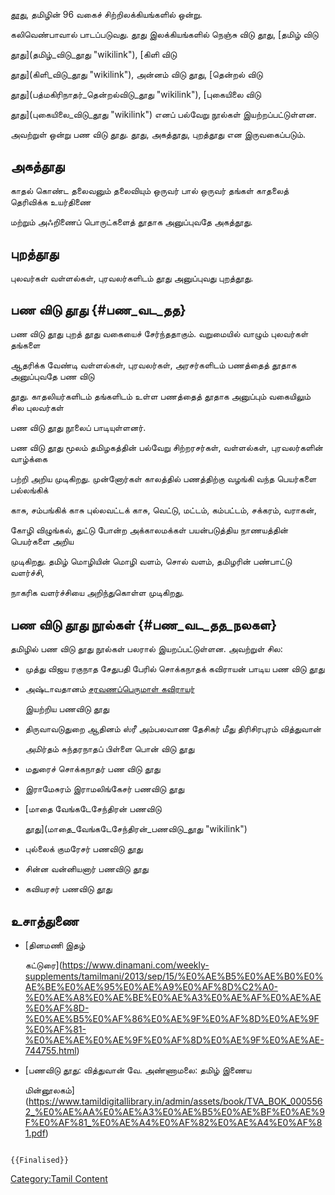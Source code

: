 [தூது](தூது_(பாட்டியல்) "wikilink"), தமிழின் 96 வகைச் சிற்றிலக்கியங்களில் ஒன்று.
கலிவெண்பாவால் பாடப்படுவது. தூது இலக்கியங்களில் நெஞ்சு விடு தூது, [தமிழ் விடு
தூது](தமிழ்_விடு_தூது "wikilink"), [கிளி விடு
தூது](கிளி_விடு_தூது "wikilink"), அன்னம் விடு தூது, [தென்றல் விடு
தூது](பத்மகிரிநாதர்_தென்றல்விடு_தூது "wikilink"), [புகையிலை விடு
தூது](புகையிலை_விடு_தூது "wikilink") எனப் பல்வேறு நூல்கள் இயற்றப்பட்டுள்ளன.
அவற்றுள் ஒன்று பண விடு தூது. தூது, அகத்தூது, புறத்தூது என இருவகைப்படும்.

## அகத்தூது

காதல் கொண்ட தலைவனும் தலைவியும் ஒருவர் பால் ஒருவர் தங்கள் காதலைத் தெரிவிக்க உயர்திணை
மற்றும் அஃறிணைப் பொருட்களைத் தூதாக அனுப்புவதே அகத்தூது.

## புறத்தூது

புலவர்கள் வள்ளல்கள், புரவலர்களிடம் தூது அனுப்புவது புறத்தூது.

## பண விடு தூது {#பண_வட_தத}

பண விடு தூது புறத் தூது வகையைச் சேர்ந்ததாகும். வறுமையில் வாழும் புலவர்கள் தங்களை
ஆதரிக்க வேண்டி வள்ளல்கள், புரவலர்கள், அரசர்களிடம் பணத்தைத் தூதாக அனுப்புவதே பண விடு
தூது. காதலியர்களிடம் தங்களிடம் உள்ள பணத்தைத் தூதாக அனுப்பும் வகையிலும் சில புலவர்கள்
பண விடு தூது நூலைப் பாடியுள்ளனர்.

பண விடு தூது மூலம் தமிழகத்தின் பல்வேறு சிற்றரசர்கள், வள்ளல்கள், புரவலர்களின் வாழ்க்கை
பற்றி அறிய முடிகிறது. முன்னோர்கள் காலத்தில் பணத்திற்கு வழங்கி வந்த பெயர்களை பல்லங்கிக்
காசு, சம்பங்கிக் காசு புல்லவட்டக் காசு, வெட்டு, மட்டம், கம்பட்டம், சக்கரம், வராகன்,
கோழி விழுங்கல், துட்டு போன்ற அக்காலமக்கள் பயன்படுத்திய நாணயத்தின் பெயர்களை அறிய
முடிகிறது. தமிழ் மொழியின் மொழி வளம், சொல் வளம், தமிழரின் பண்பாட்டு வளர்ச்சி,
நாகரிக வளர்ச்சியை அறிந்துகொள்ள முடிகிறது.

## பண விடு தூது நூல்கள் {#பண_வட_தத_நலகள}

தமிழில் பண விடு தூது நூல்கள் பலரால் இயறப்பட்டுள்ளன. அவற்றுள் சில:

-   முத்து விஜய ரகுநாத சேதுபதி பேரில் சொக்கநாதக் கவிராயன் பாடிய பண விடு தூது
-   அஷ்டாவதானம் [சரவணப்பெருமாள் கவிராயர்](சரவணப்பெருமாள்_கவிராயர் "wikilink")
    இயற்றிய பணவிடு தூது
-   திருவாவடுதுறை ஆதினம் ஸ்ரீ அம்பலவாண தேசிகர் மீது திரிசிரபுரம் வித்துவான்
    அமிர்தம் சுந்தரநாதப் பிள்ளை பொன் விடு தூது
-   மதுரைச் சொக்கநாதர் பண விடு தூது
-   இராமேசுரம் இராமலிங்கேசர் பணவிடு தூது
-   [மாதை வேங்கடேசேந்திரன் பணவிடு
    தூது](மாதை_வேங்கடேசேந்திரன்_பணவிடு_தூது "wikilink")
-   புல்லைக் குமரேசர் பணவிடு தூது
-   சின்ன வன்னியனார் பணவிடு தூது
-   கவியரசர் பணவிடு தூது

## உசாத்துணை

-   [தினமணி இதழ்
    கட்டுரை](https://www.dinamani.com/weekly-supplements/tamilmani/2013/sep/15/%E0%AE%B5%E0%AE%B0%E0%AE%BE%E0%AE%95%E0%AE%A9%E0%AF%8D%C2%A0-%E0%AE%A8%E0%AE%BE%E0%AE%A3%E0%AE%AF%E0%AE%AE%E0%AF%8D-%E0%AE%B5%E0%AF%86%E0%AE%9F%E0%AF%8D%E0%AE%9F%E0%AF%81-%E0%AE%AE%E0%AE%9F%E0%AF%8D%E0%AE%9F%E0%AE%AE-744755.html)
-   [பணவிடு தூது: வித்துவான் வே. அண்ணாமலை: தமிழ் இணைய
    மின்னூலகம்](https://www.tamildigitallibrary.in/admin/assets/book/TVA_BOK_0005562_%E0%AE%AA%E0%AE%A3%E0%AE%B5%E0%AE%BF%E0%AE%9F%E0%AF%81_%E0%AE%A4%E0%AF%82%E0%AE%A4%E0%AF%81.pdf)

```{=mediawiki}
{{Finalised}}
```
[Category:Tamil Content](Category:Tamil_Content "wikilink")

